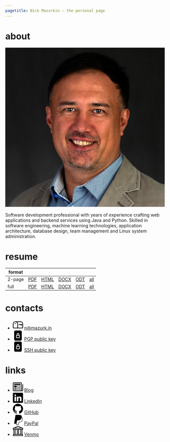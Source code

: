```yaml
---
pagetitle: Nick Mazurkin – the personal page
---
```


# about

<div id="avatar"><img src="/i/avatar.jpg" alt="Nick Mazurkin, Nikolai Mazurkin, Nikolay Mazurkin"></div>

Software development professional with years of experience crafting web applications and backend services
using Java and Python.
Skilled in software engineering, machine learning technologies, application architecture, database design,
team management and Linux system administration.

# resume

| format |                               |                                 |                                 |                               |                                                                            |
|--------|-------------------------------|---------------------------------|---------------------------------|-------------------------------|----------------------------------------------------------------------------|
| 2-page | [PDF](/doc/resume/resume.pdf) | [HTML](/doc/resume/resume.html) | [DOCX](/doc/resume/resume.docx) | [ODT](/doc/resume/resume.odt) | [all](https://github.com/mazurkin/mazurkin.github.io/tree/main/doc/resume) |
| full   | [PDF](/doc/cv/cv.pdf)         | [HTML](/doc/cv/cv.html)         | [DOCX](/doc/cv/cv.docx)         | [ODT](/doc/cv/cv.odt)         | [all](https://github.com/mazurkin/mazurkin.github.io/tree/main/doc/cv)     |

# contacts

- <img src="/i/icon/mailbox.svg" alt="Send email message">&nbsp;[n@mazurk.in](mailto:n@mazurk.in)
- <img src="/i/file/file-lock-fill.svg" alt="PGP public key">&nbsp;[PGP public key](/file/pgp/public.txt)
- <img src="/i/file/file-lock-fill.svg" alt="SSH public key">&nbsp;[SSH public key](/file/ssh/id_rsa.txt)

# links

- <img src="/i/icon/newspaper.svg" alt="Blog">&nbsp;[Blog](https://github.com/mazurkin/mazurkin.github.io/wiki)
- <img src="/i/ext/linkedin.svg" alt="LinkedIn page">&nbsp;[LinkedIn](https://www.linkedin.com/in/mazurkin)
- <img src="/i/ext/github.svg" alt="GitHub page">&nbsp;[GitHub](https://github.com/mazurkin)
- <img src="/i/ext/paypal.svg" alt="PayPal account">&nbsp;[PayPal](https://paypal.me/mazurkin?country.x=US&locale.x=en_USn)
- <img src="/i/icon/bank.svg" alt="Venmo account">&nbsp;[Venmo](https://account.venmo.com/u/mazurkin)

